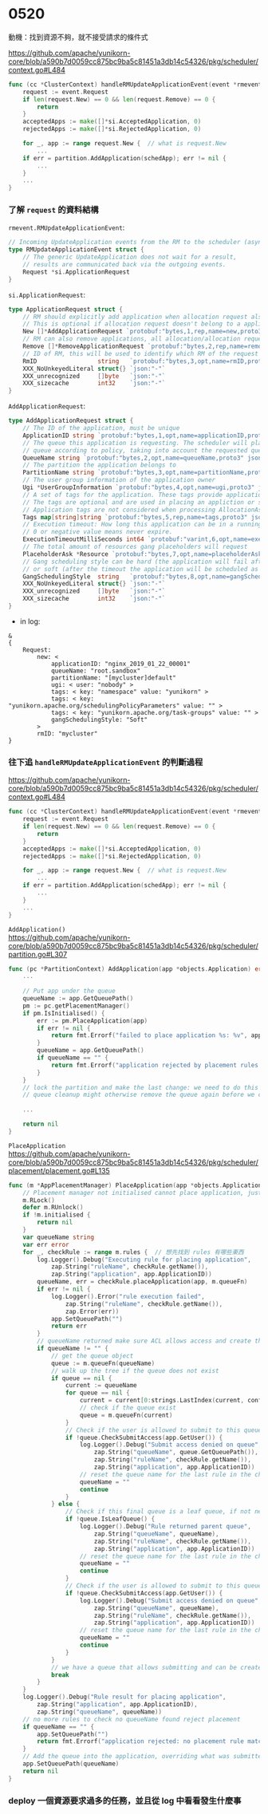 # 0520
動機：找到資源不夠，就不接受請求的條件式

https://github.com/apache/yunikorn-core/blob/a590b7d0059cc875bc9ba5c81451a3db14c54326/pkg/scheduler/context.go#L484
```go
func (cc *ClusterContext) handleRMUpdateApplicationEvent(event *rmevent.RMUpdateApplicationEvent) {
	request := event.Request
	if len(request.New) == 0 && len(request.Remove) == 0 {
		return
	}
	acceptedApps := make([]*si.AcceptedApplication, 0)
	rejectedApps := make([]*si.RejectedApplication, 0)

	for _, app := range request.New {  // what is request.New
        ...
	if err = partition.AddApplication(schedApp); err != nil {
		...
	}
	...
}
```

### 了解 ```request``` 的資料結構
```rmevent.RMUpdateApplicationEvent```:
```go
// Incoming UpdateApplication events from the RM to the scheduler (async)
type RMUpdateApplicationEvent struct {
	// The generic UpdateApplication does not wait for a result,
	// results are communicated back via the outgoing events.
	Request *si.ApplicationRequest
}
```

```si.ApplicationRequest```:
```go
type ApplicationRequest struct {
	// RM should explicitly add application when allocation request also explictly belongs to application.
	// This is optional if allocation request doesn't belong to a application. (Independent allocation)
	New []*AddApplicationRequest `protobuf:"bytes,1,rep,name=new,proto3" json:"new,omitempty"`  // this is the event.Request 
	// RM can also remove applications, all allocation/allocation requests associated with the application will be removed
	Remove []*RemoveApplicationRequest `protobuf:"bytes,2,rep,name=remove,proto3" json:"remove,omitempty"`
	// ID of RM, this will be used to identify which RM of the request comes from.
	RmID                 string   `protobuf:"bytes,3,opt,name=rmID,proto3" json:"rmID,omitempty"`
	XXX_NoUnkeyedLiteral struct{} `json:"-"`
	XXX_unrecognized     []byte   `json:"-"`
	XXX_sizecache        int32    `json:"-"`
}
```

```AddApplicationRequest```:
```go
type AddApplicationRequest struct {
	// The ID of the application, must be unique
	ApplicationID string `protobuf:"bytes,1,opt,name=applicationID,proto3" json:"applicationID,omitempty"`
	// The queue this application is requesting. The scheduler will place the application into a
	// queue according to policy, taking into account the requested queue as per the policy.
	QueueName string `protobuf:"bytes,2,opt,name=queueName,proto3" json:"queueName,omitempty"`
	// The partition the application belongs to
	PartitionName string `protobuf:"bytes,3,opt,name=partitionName,proto3" json:"partitionName,omitempty"`
	// The user group information of the application owner
	Ugi *UserGroupInformation `protobuf:"bytes,4,opt,name=ugi,proto3" json:"ugi,omitempty"`
	// A set of tags for the application. These tags provide application level generic inforamtion.
	// The tags are optional and are used in placing an appliction or scheduling.
	// Application tags are not considered when processing AllocationAsks.
	Tags map[string]string `protobuf:"bytes,5,rep,name=tags,proto3" json:"tags,omitempty" protobuf_key:"bytes,1,opt,name=key,proto3" protobuf_val:"bytes,2,opt,name=value,proto3"`
	// Execution timeout: How long this application can be in a running state
	// 0 or negative value means never expire.
	ExecutionTimeoutMilliSeconds int64 `protobuf:"varint,6,opt,name=executionTimeoutMilliSeconds,proto3" json:"executionTimeoutMilliSeconds,omitempty"`
	// The total amount of resources gang placeholders will request
	PlaceholderAsk *Resource `protobuf:"bytes,7,opt,name=placeholderAsk,proto3" json:"placeholderAsk,omitempty"`
	// Gang scheduling style can be hard (the application will fail after placeholder timeout)
	// or soft (after the timeout the application will be scheduled as a normal application)
	GangSchedulingStyle  string   `protobuf:"bytes,8,opt,name=gangSchedulingStyle,proto3" json:"gangSchedulingStyle,omitempty"`
	XXX_NoUnkeyedLiteral struct{} `json:"-"`
	XXX_unrecognized     []byte   `json:"-"`
	XXX_sizecache        int32    `json:"-"`
}
```
* in log:
```
&
{
    Request: 
        new: < 
            applicationID: "nginx_2019_01_22_00001"
            queueName: "root.sandbox"
            partitionName: "[mycluster]default"
            ugi: < user: "nobody" > 
            tags: < key: "namespace" value: "yunikorn" > 
            tags: < key: "yunikorn.apache.org/schedulingPolicyParameters" value: "" > 
            tags: < key: "yunikorn.apache.org/task-groups" value: "" > 
            gangSchedulingStyle: "Soft" 
        > 
        rmID: "mycluster"
}
```

### 往下追 ```handleRMUpdateApplicationEvent``` 的判斷過程
https://github.com/apache/yunikorn-core/blob/a590b7d0059cc875bc9ba5c81451a3db14c54326/pkg/scheduler/context.go#L484
```go
func (cc *ClusterContext) handleRMUpdateApplicationEvent(event *rmevent.RMUpdateApplicationEvent) {
	request := event.Request
	if len(request.New) == 0 && len(request.Remove) == 0 {
		return
	}
	acceptedApps := make([]*si.AcceptedApplication, 0)
	rejectedApps := make([]*si.RejectedApplication, 0)

	for _, app := range request.New {  // what is request.New
        ...
	if err = partition.AddApplication(schedApp); err != nil {
		...
	}
	...
}
```

```AddApplication()```  
https://github.com/apache/yunikorn-core/blob/a590b7d0059cc875bc9ba5c81451a3db14c54326/pkg/scheduler/partition.go#L307
```go
func (pc *PartitionContext) AddApplication(app *objects.Application) error {
	...
	
	// Put app under the queue
	queueName := app.GetQueuePath()
	pm := pc.getPlacementManager()
	if pm.IsInitialised() {
		err := pm.PlaceApplication(app)
		if err != nil {
			return fmt.Errorf("failed to place application %s: %v", appID, err)
		}
		queueName = app.GetQueuePath()
		if queueName == "" {
			return fmt.Errorf("application rejected by placement rules: %s", appID)
		}
	}
	// lock the partition and make the last change: we need to do this before creating the queues.
	// queue cleanup might otherwise remove the queue again before we can add the application
	
	...

	return nil
}
```

```PlaceApplication```  
https://github.com/apache/yunikorn-core/blob/a590b7d0059cc875bc9ba5c81451a3db14c54326/pkg/scheduler/placement/placement.go#L135
```go
func (m *AppPlacementManager) PlaceApplication(app *objects.Application) error {
	// Placement manager not initialised cannot place application, just return
	m.RLock()
	defer m.RUnlock()
	if !m.initialised {
		return nil
	}
	var queueName string
	var err error
	for _, checkRule := range m.rules {  // 想先找到 rules 有哪些東西
		log.Logger().Debug("Executing rule for placing application",
			zap.String("ruleName", checkRule.getName()),
			zap.String("application", app.ApplicationID))
		queueName, err = checkRule.placeApplication(app, m.queueFn)
		if err != nil {
			log.Logger().Error("rule execution failed",
				zap.String("ruleName", checkRule.getName()),
				zap.Error(err))
			app.SetQueuePath("")
			return err
		}
		// queueName returned make sure ACL allows access and create the queueName if not exist
		if queueName != "" {
			// get the queue object
			queue := m.queueFn(queueName)
			// walk up the tree if the queue does not exist
			if queue == nil {
				current := queueName
				for queue == nil {
					current = current[0:strings.LastIndex(current, configs.DOT)]
					// check if the queue exist
					queue = m.queueFn(current)
				}
				// Check if the user is allowed to submit to this queueName, if not next rule
				if !queue.CheckSubmitAccess(app.GetUser()) {
					log.Logger().Debug("Submit access denied on queue",
						zap.String("queueName", queue.GetQueuePath()),
						zap.String("ruleName", checkRule.getName()),
						zap.String("application", app.ApplicationID))
					// reset the queue name for the last rule in the chain
					queueName = ""
					continue
				}
			} else {
				// Check if this final queue is a leaf queue, if not next rule
				if !queue.IsLeafQueue() {
					log.Logger().Debug("Rule returned parent queue",
						zap.String("queueName", queueName),
						zap.String("ruleName", checkRule.getName()),
						zap.String("application", app.ApplicationID))
					// reset the queue name for the last rule in the chain
					queueName = ""
					continue
				}
				// Check if the user is allowed to submit to this queueName, if not next rule
				if !queue.CheckSubmitAccess(app.GetUser()) {
					log.Logger().Debug("Submit access denied on queue",
						zap.String("queueName", queueName),
						zap.String("ruleName", checkRule.getName()),
						zap.String("application", app.ApplicationID))
					// reset the queue name for the last rule in the chain
					queueName = ""
					continue
				}
			}
			// we have a queue that allows submitting and can be created: app placed
			break
		}
	}
	log.Logger().Debug("Rule result for placing application",
		zap.String("application", app.ApplicationID),
		zap.String("queueName", queueName))
	// no more rules to check no queueName found reject placement
	if queueName == "" {
		app.SetQueuePath("")
		return fmt.Errorf("application rejected: no placement rule matched")
	}
	// Add the queue into the application, overriding what was submitted
	app.SetQueuePath(queueName)
	return nil
}
```

### deploy 一個資源要求過多的任務，並且從 log 中看看發生什麼事  
